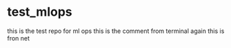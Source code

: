 # test_mlops
this is the test repo for ml ops
this is the comment from terminal
again this is fron net
